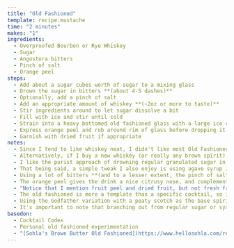 ```yaml
---
title: "Old Fashioned"
template: recipe.mustache
time: "2 minutes"
makes: "1"
ingredients:
  - Overproofed Bourbon or Rye Whiskey
  - Sugar
  - Angostora bitters
  - Pinch of salt
  - Orange peel
steps:
  - Add about a sugar cubes worth of sugar to a mixing glass
  - Drown the sugar in bitters **(about 4-5 dashes)**
  - Optionally, add a pinch of salt
  - Add an appropriate amount of whiskey **(~2oz or more to taste)**
  - Stir ingredients around to let sugar dissolve a bit
  - Fill with ice and stir until cold
  - Strain into a heavy bottomed old fashioned glass with a large ice cube
  - Express orange peel and rub around rim of glass before dropping it into the drink
  - Garnish with dried fruit if appropriate
notes:
  - Since I tend to like whiskey neat, I didn't like most Old Fashioneds, because they just seemed like a sweeter, watered down glass of whiskey. Using overproofed whiskey solves this issue, because the rest of the cocktail accentuates the flavors, while bringing it down to a more sippable proof.
  - Alternatively, if I buy a new whiskey (or really any brown spirit), and don't think it's good enough to sip on its own, I find that it can usually be salvaged **(or at least serviceable)** by some variation on this Old Fashioned template.
  - I like the purist approach of drowning regular granulated sugar in bitters to make a slurry **(which usually doesn't fully dissolve)**. It's the easiest way to do things (as opposed to making simple syrup or using some other type of syrup), and has a comforting, familiar taste, even if it doesn't result in the most precise or consistent final product **(sort of how I like the undissolved granulated sugar at the bottom of a Dunkin iced coffee)**.
  - That being said, a simple tweak I also enjoy is using agave syrup instead of sugar. The agave syrup has a better mouthfeel than regular simple syrup because of its increased viscosity. Depending on how chewy the base spirit you're using is, that can really help round out the drink **(less chewy spirit requiring additional viscosity)**. Double strength simple syrup would likely achieve a similar result, but I usually prefer the flavor profile of the agave syrup.
  - Using a lot of bitters **(and to a lesser extent, the pinch of salt)** is especially important in this cocktail, because of the simplicity of ingredients. Bitters act as a flavor enhancer in cocktails similar to salt and pepper in regular food, so just as it's important to season a steak to bring out its underlying flavors, it's important to season an Old Fashioned.
  - The orange peel gives the drink a nice citrusy nose, and complements the flavor of most bourbon and rye whiskey. I also occasionally enjoy subbing in dried **(and optionally sweetened)** fruit as a garnish. Dried orange slices work well, but depending on the flavor profile of the base spirit, dried mango, apple, etc are good garnishes.
  - "Notice that I mention fruit peel and dried fruit, but not fresh fruit. You don't want to use fresh fruit, because it will water down the drink too much, and generally turn it into a fruit juice flavored monstrosity **(if you want a fruit forward cocktail, try a [daiquiri](/daiquiri.html) or [margarita](/margarita.html))**. The twist, or piece of dried fruit adds a nice, restrained flavor pop, but 'Serious minded persons omit fruit salad from Old Fashioneds', so don't muddle the fruit into the drink."
  - The old fashioned is more a template than a specific cocktail, so it's relatively easy to riff on the general formula. Substituting rum, tequila, or some other base spirit is usually a straightforward way to produce a drinkable variation. The sweetening agent can also be substituted as necessary. The Godfather cocktail, for example is simply an Old fashioned with Scotch as the base spirit and amaretto as the sweetener. Oaxacan old fashioned is a similar template with tequila.
  - Using the Godfather variation with a peaty scotch as the base spirit, and amaretto as the sweetener results in a cocktail with a flavor profile reminiscent of an infused cigar.
  - It's important to note that branching out from regular sugar or syrups to liqueurs is much harder than it seems, because each liqueur tends to have its own assertive flavor profile, and they all have varying effective sweetness, meaning that harmonizing their flavor profile with the rest of the drink is a complicated affair.
basedon:
  - Cocktail Codex
  - Personal old fashioned experimentation
  - "[Sohla's Brown Butter Old Fashioned](https://www.hellosohla.com/recipe-search/brown-butter-old-fashioned-recipe)"
---
```

